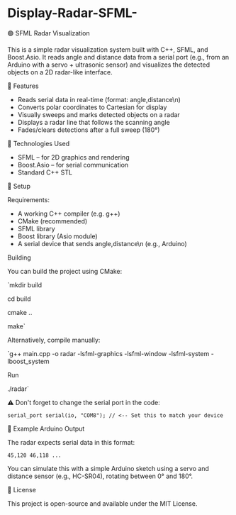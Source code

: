 # Display-Radar-SFML-

🟢 SFML Radar Visualization

This is a simple radar visualization system built with C++, SFML, and Boost.Asio. It reads angle and distance data from a serial port (e.g., from an Arduino with a servo + ultrasonic sensor) and visualizes the detected objects on a 2D radar-like interface.

🚀 Features

- Reads serial data in real-time (format: angle,distance\n)
- Converts polar coordinates to Cartesian for display
- Visually sweeps and marks detected objects on a radar
- Displays a radar line that follows the scanning angle
- Fades/clears detections after a full sweep (180°)

🧰 Technologies Used

- SFML – for 2D graphics and rendering
- Boost.Asio – for serial communication
- Standard C++ STL

🔧 Setup

Requirements:
- A working C++ compiler (e.g. g++)
- CMake (recommended)
- SFML library
- Boost library (Asio module)
- A serial device that sends angle,distance\n (e.g., Arduino)

Building

You can build the project using CMake:

`mkdir build

cd build

cmake ..

make`

Alternatively, compile manually:

`g++ main.cpp -o radar -lsfml-graphics -lsfml-window -lsfml-system -lboost_system

Run

./radar`

⚠️ Don't forget to change the serial port in the code:

`serial_port serial(io, "COM8"); // <-- Set this to match your device`

🧪 Example Arduino Output

The radar expects serial data in this format:

`45,120
46,118
...`

You can simulate this with a simple Arduino sketch using a servo and distance sensor (e.g., HC-SR04), rotating between 0° and 180°.

📄 License

This project is open-source and available under the MIT License.
